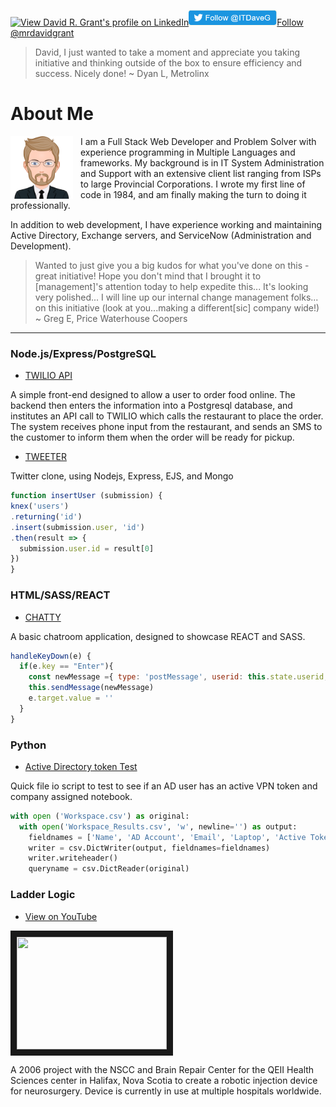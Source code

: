 <a class="linkedin-button" href="https://ca.linkedin.com/in/mrdavidgrant" target="blank"><img width="30%" height="25" alt="View David R. Grant's profile on LinkedIn" src="https://static.licdn.com/scds/common/u/img/webpromo/btn_viewmy_160x25.png" border="0"></a><a href="https://twitter.com/ITDaveG" target="blank"><img height="25" src="images/twitterFollow.png" border="0"></a><a class="github-button" aria-label="Follow @mrdavidgrant on GitHub" href="https://github.com/mrdavidgrant" data-size="large" width="30%">Follow @mrdavidgrant</a>

> David, I just wanted to take a moment and appreciate you taking initiative and thinking outside of the box to ensure efficiency and success. Nicely done!
~ Dyan L, Metrolinx

# About Me

<img src="./images/myAvatar.svg" width="100px" height="100px" style="float: left; margin-right: 12px">

I am a Full Stack Web Developer and Problem Solver with experience programming in Multiple Languages and frameworks.  My background is in IT System Administration and Support with an extensive client list ranging from ISPs to large Provincial Corporations.  I wrote my first line of code in 1984, and am finally making the turn to doing it professionally. 

In addition to web development, I have experience working and maintaining Active Directory, Exchange servers, and ServiceNow (Administration and Development).


> Wanted to just give you a big kudos for what you've done on this - great initiative! Hope you don't mind that I brought it to [management]'s attention today to help expedite this... It's looking very polished... I will line up our internal change management folks... on this initiative (look at you...making a different[sic] company wide!)
~ Greg E, Price Waterhouse Coopers

***************

### Node.js/Express/PostgreSQL
- <a href="https://mrdavidgrant.github.io/the-eating-place">TWILIO API</a> 

A simple front-end designed to allow a user to order food online.  The backend then enters the information into a Postgresql database, and institutes an API call to TWILIO which calls the restaurant to place the order. The system receives phone input from the restaurant, and sends an SMS to the customer to inform them when the order will be ready for pickup.

- <a href="https://mrdavidgrant.github.io/tweeter/">TWEETER</a>

Twitter clone, using Nodejs, Express, EJS, and Mongo

```javascript
function insertUser (submission) {
knex('users')
.returning('id')
.insert(submission.user, 'id')
.then(result => {
  submission.user.id = result[0]
})
}
```

### HTML/SASS/REACT
- <a href='https://mrdavidgrant.github.io/chatty/'>CHATTY</a>

A basic chatroom application, designed to showcase REACT and SASS.

```javascript
handleKeyDown(e) {
  if(e.key == "Enter"){
    const newMessage ={ type: 'postMessage', userid: this.state.userid, username: this.state.currentUser.name, content: e.target.value}
    this.sendMessage(newMessage)
    e.target.value = ''
  }
}
```

### Python
- <a href="https://mrdavidgrant.github.io/workspace_token_test/">Active Directory token Test</a>

Quick file io script to test to see if an AD user has an active VPN token and company assigned notebook.

```python
with open ('Workspace.csv') as original:
  with open('Workspace_Results.csv', 'w', newline='') as output:
    fieldnames = ['Name', 'AD Account', 'Email', 'Laptop', 'Active Token', 'WebEx']
    writer = csv.DictWriter(output, fieldnames=fieldnames)
    writer.writeheader()
    queryname = csv.DictReader(original)
```

### Ladder Logic
- <a href="https://www.youtube.com/watch?v=bZGecEJN5HI">View on YouTube</a>

<a href="https://www.youtube.com/watch?feature-player_embedded&v=bZGecEJN5HI" target="_blank"><img src="https://img.youtube.com/vi/bZGecEJN5HI/3.jpg" width="240px" height="180px" border="10" margin="0 auto" /></a>

A 2006 project with the NSCC and Brain Repair Center for the QEII Health Sciences center in Halifax, Nova Scotia to create a robotic injection device for neurosurgery.  Device is currently in use at multiple hospitals worldwide.

<!-- Place this tag in your head or just before your close body tag. -->
<script async defer src="https://buttons.github.io/buttons.js"></script>